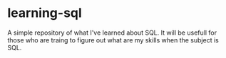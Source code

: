 # learning-sql
A simple repository of what I've learned about SQL. It will be usefull for those who are traing to figure out what are my skills when the subject is SQL.
